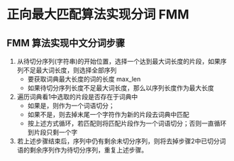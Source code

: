 # 正向最大匹配算法实现分词 FMM

## FMM 算法实现中文分词步骤

1. 从待切分序列(字符串)的开始位置，选择一个达到最大词长度的片段，如果序列不足最大词长度，则选择全部序列
    - 要获取词典最大长度的词的长度 max_len
    - 如果待切分序列长度不足最大词长度，那么以序列长度作为最大长度
2. 遍历词典看1中选取的片段是否存在于词典中
    - 如果是，则作为一个词语切分；
    - 如果不是，则去掉末尾一个字符作为新的片段去词典中匹配
    - 按上述方式循环，若匹配则将匹配片段作为一个词语切分；否则一直循环到片段只剩一个字
3. 若上述步骤结束后，序列中仍有剩余未切分序列，则将去掉步骤2中已切分词语的剩余序列作为待切分序列，重复上述步骤。